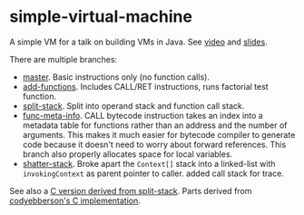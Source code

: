 simple-virtual-machine
======================

A simple VM for a talk on building VMs in Java. See [video](https://www.youtube.com/watch?v=OjaAToVkoTw) and [slides](http://www.slideshare.net/parrt/how-to-build-a-virtual-machine).

There are multiple branches:

* [master](https://github.com/parrt/simple-virtual-machine). Basic instructions only (no function calls).
* [add-functions](https://github.com/parrt/simple-virtual-machine/tree/add-functions). Includes CALL/RET instructions, runs factorial test function.
* [split-stack](https://github.com/parrt/simple-virtual-machine/tree/split-stack). Split into operand stack and function call stack.
* [func-meta-info](https://github.com/parrt/simple-virtual-machine/tree/func-meta-info).  CALL bytecode instruction takes an index into a metadata table for functions rather than an address and the number of arguments. This makes it much easier for bytecode compiler to generate code because it doesn't need to worry about forward references. This branch also properly allocates space for local variables.
* [shatter-stack](https://github.com/parrt/simple-virtual-machine/tree/shatter-stack). Broke apart the `Context[]` stack into a linked-list with `invokingContext` as parent pointer to caller. added call stack for trace.

See also a [C version derived from split-stack](https://github.com/parrt/simple-virtual-machine-C). Parts derived from [codyebberson's C implementation](https://github.com/codyebberson/vm).

